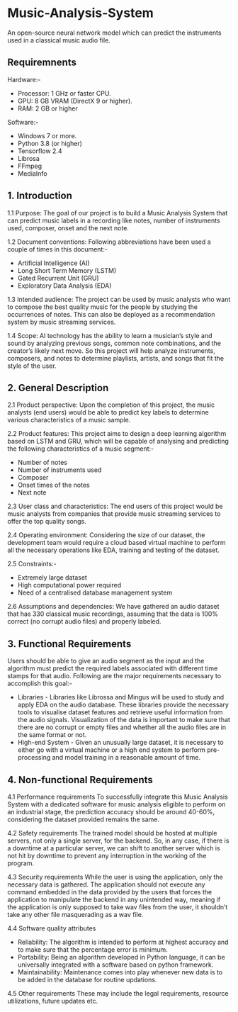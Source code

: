 # Music-Analysis-System

An open-source neural network model which can predict the instruments used in a classical music audio file.

## Requiremnents

Hardware:-
- Processor: 1 GHz or faster CPU.
- GPU: 8 GB VRAM (DirectX 9 or higher).
- RAM: 2 GB or higher

Software:-
- Windows 7 or more.
- Python 3.8 (or higher) 
- Tensorflow 2.4 
- Librosa 
- FFmpeg 
- MediaInfo


## 1. Introduction

1.1 Purpose: The goal of our project is to build a Music Analysis System that can predict music labels in a recording like notes, number of instruments used, composer, onset and the next note.

1.2 Document conventions: Following abbreviations have been used a couple of times in this document:-
- Artificial Intelligence (AI)
- Long Short Term Memory (LSTM)
- Gated Recurrent Unit (GRU)
- Exploratory Data Analysis (EDA) 
  
1.3 Intended audience: The project can be used by music analysts who want to compose the best quality music for the people by studying the occurrences of notes. This can also be deployed as a recommendation system by music streaming services. 

1.4 Scope: AI technology has the ability to learn a musician’s style and sound by analyzing previous songs, common note combinations, and the creator’s likely next move. So this project will help analyze instruments, composers, and notes to determine playlists, artists, and songs that fit the style of the user.


## 2. General Description

2.1 Product perspective: Upon the completion of this project, the music analysts (end users) would be able to predict key labels to determine various characteristics of a music sample.

2.2 Product features: This project aims to design a deep learning algorithm based on LSTM and GRU, which will be capable of analysing and predicting the following characteristics of a music segment:-
- Number of notes
- Number of instruments used
- Composer
- Onset times of the notes
- Next note

2.3 User class and characteristics: The end users of this project would be music analysts from companies that provide music streaming services to offer the top quality songs.

2.4 Operating environment: Considering the size of our dataset, the development team would require a cloud based virtual machine to perform all the necessary operations like EDA, training and testing of the dataset.

2.5 Constraints:- 
- Extremely large dataset
- High computational power required
- Need of a centralised database management system

2.6 Assumptions and dependencies: We have gathered an audio dataset that has 330 classical music recordings, assuming that the data is 100% correct (no corrupt audio files) and properly labeled.


## 3. Functional Requirements
Users should be able to give an audio segment as the input and the algorithm must predict the required labels associated with different time stamps for that audio. Following are the major requirements necessary to accomplish this goal:-
- Libraries - Libraries like Librossa and Mingus will be used to study and apply EDA on the audio database. These libraries provide the necessary tools to visualise dataset features and retrieve useful information from the audio signals. Visualization of the data is important to make sure that there are no corrupt or empty files and whether all the audio files are in the same format or not.
- High-end System - Given an unusually large dataset, it is necessary to either go with a virtual machine or a high end system to perform pre-processing and model training in a reasonable amount of time.


## 4. Non-functional Requirements

4.1 Performance requirements 
To successfully integrate this Music Analysis System with a dedicated software for music analysis eligible to perform on an industrial stage, the prediction accuracy should be around 40-60%, considering the dataset provided remains the same. 

4.2 Safety requirements
The trained model should be hosted at multiple servers, not only a single server, for the backend. So, in any case, if there is a downtime at a particular server, we can shift to another server which is not hit by downtime to prevent any interruption in the working of the program.

4.3 Security requirements
While the user is using the application, only the necessary data is gathered. The application should not execute any command embedded in the data provided by the users that forces the application to manipulate the backend in any unintended way, meaning if the application is only supposed to take wav files from the user, it shouldn’t take any other file masquerading as a wav file.

4.4 Software quality attributes 
- Reliability: The algorithm is intended to perform at highest accuracy and to make sure that the percentage error is minimum.
- Portability: Being an algorithm developed in Python language, it can be universally integrated with a software based on python framework.
- Maintainability: Maintenance comes into play whenever new data is to be added in the database for routine updations.


4.5 Other requirements 
These may include the legal requirements, resource utilizations, future updates etc.



